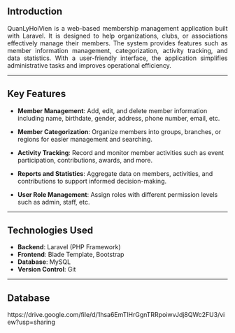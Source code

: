 ## Introduction

<p align="justify">QuanLyHoiVien is a web-based membership management application built with Laravel. It is designed to help organizations, clubs, or associations effectively manage their members. The system provides features such as member information management, categorization, activity tracking, and data statistics. With a user-friendly interface, the application simplifies administrative tasks and improves operational efficiency.</p>

---

## Key Features

* **Member Management**: Add, edit, and delete member information including name, birthdate, gender, address, phone number, email, etc.

* **Member Categorization**: Organize members into groups, branches, or regions for easier management and searching.

* **Activity Tracking**: Record and monitor member activities such as event participation, contributions, awards, and more.

* **Reports and Statistics**: Aggregate data on members, activities, and contributions to support informed decision-making.

* **User Role Management**: Assign roles with different permission levels such as admin, staff, etc.

---

## Technologies Used

* **Backend**: Laravel (PHP Framework)
* **Frontend**: Blade Template, Bootstrap
* **Database**: MySQL
* **Version Control**: Git

---
<h2 align="left">Database</h2>
<p align="left"> https://drive.google.com/file/d/1hsa6EmTlHrGgnTRRpoiwvJdj8QWc2FU3/view?usp=sharing</p>
